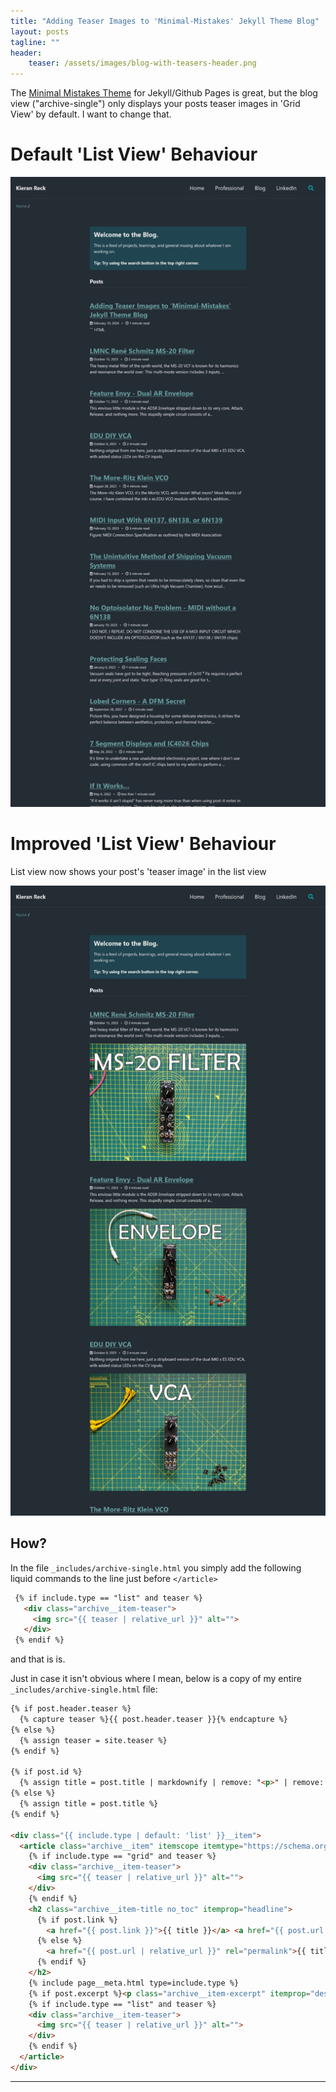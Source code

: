 ```yaml
---
title: "Adding Teaser Images to 'Minimal-Mistakes' Jekyll Theme Blog"
layout: posts
tagline: ""
header:
    teaser: /assets/images/blog-with-teasers-header.png
---
```


The [Minimal Mistakes Theme](https://github.com/mmistakes/minimal-mistakes) for Jekyll/Github Pages is great, but the blog view ("archive-single") only displays your posts teaser images in 'Grid View' by default. I want to change that.

# Default 'List View' Behaviour
![](../assets/images/blog-without-teasers.png)

# Improved 'List View' Behaviour
List view now shows your post's 'teaser image' in the list view

![](../assets/images/blog-with-teasers.png)

## How?

In the file `_includes/archive-single.html` you simply add the following liquid commands to the line just before `</article>` 

```markdown
 {% if include.type == "list" and teaser %}
   <div class="archive__item-teaser">
     <img src="{{ teaser | relative_url }}" alt="">
   </div>
 {% endif %}
```

and that is is.

Just in case it isn't obvious where I mean, below is a copy of my entire `_includes/archive-single.html` file:

```markdown
{% if post.header.teaser %}
  {% capture teaser %}{{ post.header.teaser }}{% endcapture %}
{% else %}
  {% assign teaser = site.teaser %}
{% endif %}

{% if post.id %}
  {% assign title = post.title | markdownify | remove: "<p>" | remove: "</p>" %}
{% else %}
  {% assign title = post.title %}
{% endif %}

<div class="{{ include.type | default: 'list' }}__item">
  <article class="archive__item" itemscope itemtype="https://schema.org/CreativeWork">
    {% if include.type == "grid" and teaser %}
    <div class="archive__item-teaser">
      <img src="{{ teaser | relative_url }}" alt="">
    </div>
    {% endif %}
    <h2 class="archive__item-title no_toc" itemprop="headline">
      {% if post.link %}
        <a href="{{ post.link }}">{{ title }}</a> <a href="{{ post.url | relative_url }}" rel="permalink"><i class="fas fa-link" aria-hidden="true" title="permalink"></i><span class="sr-only">Permalink</span></a>
      {% else %}
        <a href="{{ post.url | relative_url }}" rel="permalink">{{ title }}</a>
      {% endif %}
    </h2>
    {% include page__meta.html type=include.type %}
    {% if post.excerpt %}<p class="archive__item-excerpt" itemprop="description">{{ post.excerpt | markdownify | strip_html | truncate: 160 }}</p>{% endif %}
    {% if include.type == "list" and teaser %}
    <div class="archive__item-teaser">
      <img src="{{ teaser | relative_url }}" alt="">
    </div>
    {% endif %}
  </article>
</div>
```


***
